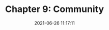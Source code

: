 ---
date: 2021-06-26 11:17:11
link:
  source: pocket
  source_url: https://getpocket.com
  text: 'Chapter 9: Community'
  url: https://css-tricks.com/chapter-9-community/
source: pocket
syndicated:
- type: pocket
  url: https://css-tricks.com/chapter-9-community/
- type: mastodon
  url: https://mastodon.technology/users/roytang/statuses/106476760682437355
- type: twitter
  url: https://twitter.com/roytang/status/1408746996354084865/
title: 'Chapter 9: Community'
---